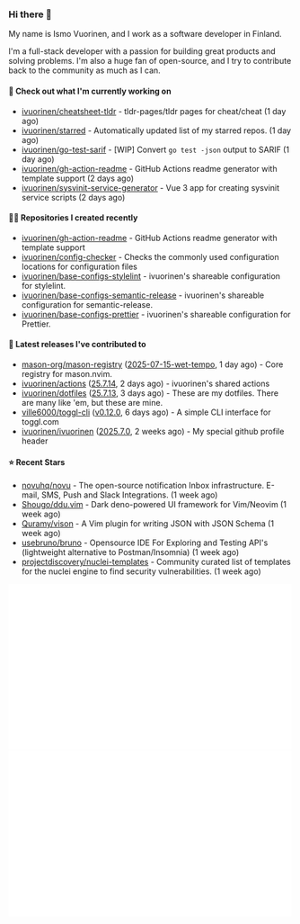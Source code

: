 
### Hi there 👋

My name is Ismo Vuorinen, and I work as a software developer in Finland.

I'm a full-stack developer with a passion for building great products and solving problems.
I'm also a huge fan of open-source, and I try to contribute back to the community as much as I can.

#### 👷 Check out what I'm currently working on

- [ivuorinen/cheatsheet-tldr](https://github.com/ivuorinen/cheatsheet-tldr) - tldr-pages/tldr pages for cheat/cheat (1 day ago)
- [ivuorinen/starred](https://github.com/ivuorinen/starred) - Automatically updated list of my starred repos. (1 day ago)
- [ivuorinen/go-test-sarif](https://github.com/ivuorinen/go-test-sarif) - [WIP] Convert `go test -json` output to SARIF (1 day ago)
- [ivuorinen/gh-action-readme](https://github.com/ivuorinen/gh-action-readme) - GitHub Actions readme generator with template support (2 days ago)
- [ivuorinen/sysvinit-service-generator](https://github.com/ivuorinen/sysvinit-service-generator) - Vue 3 app for creating sysvinit service scripts (2 days ago)

#### 👨‍💻 Repositories I created recently

- [ivuorinen/gh-action-readme](https://github.com/ivuorinen/gh-action-readme) - GitHub Actions readme generator with template support
- [ivuorinen/config-checker](https://github.com/ivuorinen/config-checker) - Checks the commonly used configuration locations for configuration files
- [ivuorinen/base-configs-stylelint](https://github.com/ivuorinen/base-configs-stylelint) - ivuorinen&#39;s shareable configuration for stylelint.
- [ivuorinen/base-configs-semantic-release](https://github.com/ivuorinen/base-configs-semantic-release) - ivuorinen&#39;s shareable configuration for semantic-release.
- [ivuorinen/base-configs-prettier](https://github.com/ivuorinen/base-configs-prettier) - ivuorinen&#39;s shareable configuration for Prettier.

#### 🚀 Latest releases I've contributed to

- [mason-org/mason-registry](https://github.com/mason-org/mason-registry) ([2025-07-15-wet-tempo](https://github.com/mason-org/mason-registry/releases/tag/2025-07-15-wet-tempo), 1 day ago) - Core registry for mason.nvim.
- [ivuorinen/actions](https://github.com/ivuorinen/actions) ([25.7.14](https://github.com/ivuorinen/actions/releases/tag/25.7.14), 2 days ago) - ivuorinen&#39;s shared actions
- [ivuorinen/dotfiles](https://github.com/ivuorinen/dotfiles) ([25.7.13](https://github.com/ivuorinen/dotfiles/releases/tag/25.7.13), 3 days ago) - These are my dotfiles. There are many like &#39;em, but these are mine.
- [ville6000/toggl-cli](https://github.com/ville6000/toggl-cli) ([v0.12.0](https://github.com/ville6000/toggl-cli/releases/tag/v0.12.0), 6 days ago) - A simple CLI interface for toggl.com
- [ivuorinen/ivuorinen](https://github.com/ivuorinen/ivuorinen) ([2025.7.0](https://github.com/ivuorinen/ivuorinen/releases/tag/2025.7.0), 2 weeks ago) - My special github profile header

#### ⭐ Recent Stars

- [novuhq/novu](https://github.com/novuhq/novu) - The open-source notification Inbox infrastructure. E-mail, SMS, Push and Slack Integrations. (1 week ago)
- [Shougo/ddu.vim](https://github.com/Shougo/ddu.vim) - Dark deno-powered UI framework for Vim/Neovim (1 week ago)
- [Quramy/vison](https://github.com/Quramy/vison) - A Vim plugin for writing JSON with JSON Schema (1 week ago)
- [usebruno/bruno](https://github.com/usebruno/bruno) - Opensource IDE For Exploring and Testing API&#39;s (lightweight alternative to Postman/Insomnia) (1 week ago)
- [projectdiscovery/nuclei-templates](https://github.com/projectdiscovery/nuclei-templates) - Community curated list of templates for the nuclei engine to find security vulnerabilities. (1 week ago)



<picture>
  <source srcset="https://raw.githubusercontent.com/ivuorinen/github-stats/master/generated/overview.svg#gh-dark-mode-only" media="(prefers-color-scheme: dark)" />
  <img src="https://raw.githubusercontent.com/ivuorinen/github-stats/master/generated/overview.svg#gh-light-mode-only" alt="Overview of my activity" />
</picture>
<picture>
  <source srcset="https://raw.githubusercontent.com/ivuorinen/github-stats/master/generated/languages.svg#gh-dark-mode-only" media="(prefers-color-scheme: dark)" />
  <img src="https://raw.githubusercontent.com/ivuorinen/github-stats/master/generated/languages.svg#gh-light-mode-only" alt="Languages I have been using" />
</picture>


